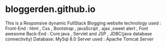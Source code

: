 # bloggerden.github.io

This is a Responsive dynamic FullStack Blogging website 
technology used :
Front-End : html , Css , Bootstrap , javaScript , ajax ,sweet alert , Font awesome
Back-End : Core java , Servlet and JSP , JDBC(java database connectivity)
Database: MySql 8.0 
Server used : Apache Tomcat Server
